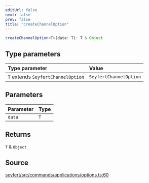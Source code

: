 ```yaml
---
editUrl: false
next: false
prev: false
title: "createChannelOption"
---
```


```ts
createChannelOption<T>(data: T): T & Object
```

## Type parameters

| Type parameter | Value |
| :------ | :------ |
| `T` extends `SeyfertChannelOption` | `SeyfertChannelOption` |

## Parameters

| Parameter | Type |
| :------ | :------ |
| `data` | `T` |

## Returns

`T` & `Object`

## Source

[seyfert/src/commands/applications/options.ts:60](https://github.com/potoland/potocuit/blob/e332d7a/src/commands/applications/options.ts#L60)
